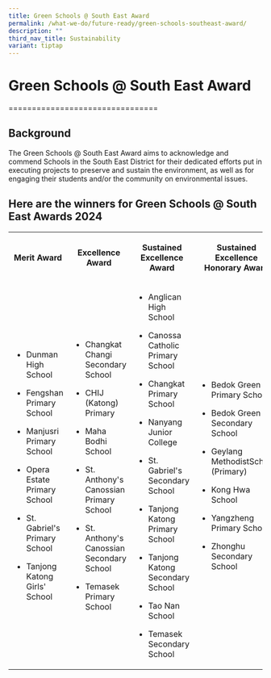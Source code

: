 ```yaml
---
title: Green Schools @ South East Award
permalink: /what-we-do/future-ready/green-schools-southeast-award/
description: ""
third_nav_title: Sustainability
variant: tiptap
---
```

<h1>Green Schools @ South East Award</h1>
<p>================================</p>
<h2>Background</h2>
<p>The Green Schools @ South East Award aims to acknowledge and commend Schools
in the South East District for their dedicated efforts put in executing
projects to preserve and sustain the environment, as well as for engaging
their students and/or the community on environmental issues.</p>
<h2>Here are the winners for Green Schools @ South East Awards 2024</h2>
<p></p>
<table style="minWidth: 100px">
<colgroup>
<col>
<col>
<col>
<col>
</colgroup>
<tbody>
<tr>
<th rowspan="1" colspan="1">
<p>Merit Award</p>
</th>
<th rowspan="1" colspan="1">
<p>Excellence Award</p>
</th>
<th rowspan="1" colspan="1">
<p>Sustained Excellence Award</p>
</th>
<th rowspan="1" colspan="1">
<p>Sustained Excellence Honorary Award</p>
</th>
</tr>
<tr>
<td rowspan="1" colspan="1">
<ul data-tight="true" class="tight">
<li>
<p>Dunman High School</p>
<p></p>
</li>
<li>
<p>Fengshan Primary School</p>
<p></p>
</li>
<li>
<p>Manjusri Primary School</p>
<p></p>
</li>
<li>
<p>Opera Estate Primary School</p>
<p></p>
</li>
<li>
<p>St. Gabriel's Primary School</p>
<p></p>
</li>
<li>
<p>Tanjong Katong Girls' School</p>
</li>
</ul>
</td>
<td rowspan="1" colspan="1">
<ul data-tight="true" class="tight">
<li>
<p>Changkat Changi Secondary School</p>
</li>
</ul>
<p></p>
<ul data-tight="true" class="tight">
<li>
<p>CHIJ (Katong) Primary</p>
</li>
</ul>
<p></p>
<ul data-tight="true" class="tight">
<li>
<p>Maha Bodhi School</p>
</li>
</ul>
<p></p>
<ul data-tight="true" class="tight">
<li>
<p>St. Anthony's Canossian Primary School</p>
</li>
</ul>
<p></p>
<ul data-tight="true" class="tight">
<li>
<p>St. Anthony's Canossian Secondary School</p>
</li>
</ul>
<p></p>
<ul data-tight="true" class="tight">
<li>
<p>Temasek Primary School</p>
</li>
</ul>
</td>
<td rowspan="1" colspan="1">
<ul data-tight="true" class="tight">
<li>
<p>Anglican High School</p>
<p></p>
</li>
<li>
<p>Canossa Catholic Primary School</p>
<p></p>
</li>
<li>
<p>Changkat Primary School</p>
<p></p>
</li>
<li>
<p>Nanyang Junior College</p>
<p></p>
</li>
<li>
<p>St. Gabriel's Secondary School</p>
<p></p>
</li>
<li>
<p>Tanjong Katong Primary School</p>
<p></p>
</li>
<li>
<p>Tanjong Katong Secondary School</p>
<p></p>
</li>
<li>
<p>Tao Nan School</p>
<p></p>
</li>
<li>
<p>Temasek Secondary School</p>
</li>
</ul>
</td>
<td rowspan="1" colspan="1">
<ul data-tight="true" class="tight">
<li>
<p>Bedok Green Primary School</p>
<p></p>
</li>
<li>
<p>Bedok Green Secondary School</p>
<p></p>
</li>
<li>
<p>Geylang MethodistSchool (Primary)</p>
<p></p>
</li>
<li>
<p>Kong Hwa School</p>
</li>
</ul>
<p></p>
<ul data-tight="true" class="tight">
<li>
<p>Yangzheng Primary School</p>
</li>
</ul>
<p></p>
<ul data-tight="true" class="tight">
<li>
<p>Zhonghu Secondary School</p>
</li>
</ul>
</td>
</tr>
</tbody>
</table>
<p></p>